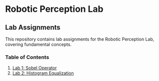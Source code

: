 # Robotic Perception Lab

## Lab Assignments

This repository contains lab assignments for the Robotic Perception Lab, covering fundamental concepts.

### Table of Contents
1. [Lab 1: Sobel Operator](#edge_detection.ipynb)
2. [Lab 2: Histogram Equalization](#histogram_equalization.ipynb)

